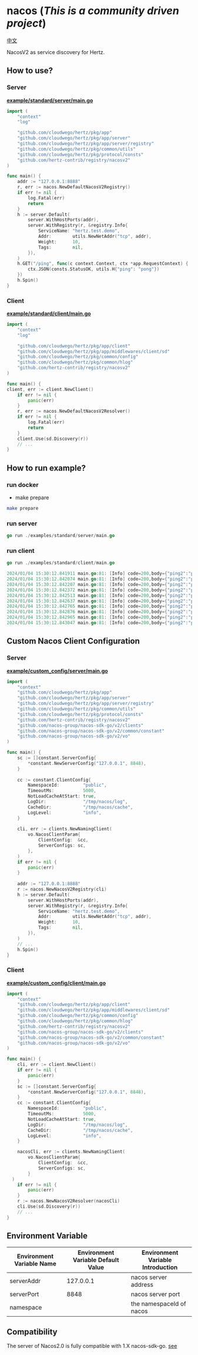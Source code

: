 # nacos (*This is a community driven project*)

[中文](../nacos/README_CN.md)

NacosV2 as service discovery for Hertz.

## How to use?

### Server

**[example/standard/server/main.go](../nacos/examples/standard/server/main.go)**

```go
import (
	"context"
	"log"

	"github.com/cloudwego/hertz/pkg/app"
	"github.com/cloudwego/hertz/pkg/app/server"
	"github.com/cloudwego/hertz/pkg/app/server/registry"
	"github.com/cloudwego/hertz/pkg/common/utils"
	"github.com/cloudwego/hertz/pkg/protocol/consts"
	"github.com/hertz-contrib/registry/nacosv2"
)

func main() {
	addr := "127.0.0.1:8888"
	r, err := nacos.NewDefaultNacosV2Registry()
	if err != nil {
		log.Fatal(err)
		return
	}
	h := server.Default(
		server.WithHostPorts(addr),
		server.WithRegistry(r, &registry.Info{
			ServiceName: "hertz.test.demo",
			Addr:        utils.NewNetAddr("tcp", addr),
			Weight:      10,
			Tags:        nil,
		}),
	)
	h.GET("/ping", func(c context.Context, ctx *app.RequestContext) {
		ctx.JSON(consts.StatusOK, utils.H{"ping": "pong"})
	})
	h.Spin()
}
```

### Client

**[example/standard/client/main.go](../nacos/examples/standard/client/main.go)**

```go
import (
	"context"
	"log"

	"github.com/cloudwego/hertz/pkg/app/client"
	"github.com/cloudwego/hertz/pkg/app/middlewares/client/sd"
	"github.com/cloudwego/hertz/pkg/common/config"
	"github.com/cloudwego/hertz/pkg/common/hlog"
	"github.com/hertz-contrib/registry/nacosv2"
)

func main() {
client, err := client.NewClient()
	if err != nil {
		panic(err)
	}
	r, err := nacos.NewDefaultNacosV2Resolver()
	if err != nil {
		log.Fatal(err)
		return
	}
	client.Use(sd.Discovery(r))
	// ...
}

```

## How to run example?

### run docker

- make prepare

```bash
make prepare
```

### run server

```go
go run ./examples/standard/server/main.go
```

### run client

```go
go run ./examples/standard/client/main.go
```

```go
2024/01/04 15:30:12.841911 main.go:81: [Info] code=200,body={"ping2":"pong2"}
2024/01/04 15:30:12.842074 main.go:81: [Info] code=200,body={"ping2":"pong2"}
2024/01/04 15:30:12.842207 main.go:81: [Info] code=200,body={"ping2":"pong2"}
2024/01/04 15:30:12.842372 main.go:81: [Info] code=200,body={"ping2":"pong2"}
2024/01/04 15:30:12.842513 main.go:81: [Info] code=200,body={"ping2":"pong2"}
2024/01/04 15:30:12.842637 main.go:81: [Info] code=200,body={"ping2":"pong2"}
2024/01/04 15:30:12.842765 main.go:81: [Info] code=200,body={"ping2":"pong2"}
2024/01/04 15:30:12.842876 main.go:81: [Info] code=200,body={"ping2":"pong2"}
2024/01/04 15:30:12.842965 main.go:81: [Info] code=200,body={"ping2":"pong2"}
2024/01/04 15:30:12.843047 main.go:81: [Info] code=200,body={"ping2":"pong2"}
```

## Custom Nacos Client Configuration

### Server

**[example/custom_config/server/main.go](../nacos/examples/custom_config/server/main.go)**

```go
import (
	"context"
	"github.com/cloudwego/hertz/pkg/app"
	"github.com/cloudwego/hertz/pkg/app/server"
	"github.com/cloudwego/hertz/pkg/app/server/registry"
	"github.com/cloudwego/hertz/pkg/common/utils"
	"github.com/cloudwego/hertz/pkg/protocol/consts"
	"github.com/hertz-contrib/registry/nacosv2"
	"github.com/nacos-group/nacos-sdk-go/v2/clients"
	"github.com/nacos-group/nacos-sdk-go/v2/common/constant"
	"github.com/nacos-group/nacos-sdk-go/v2/vo"
)

func main() {
	sc := []constant.ServerConfig{
		*constant.NewServerConfig("127.0.0.1", 8848),
	}
	
	cc := constant.ClientConfig{
		NamespaceId:         "public",
		TimeoutMs:           5000,
		NotLoadCacheAtStart: true,
		LogDir:              "/tmp/nacos/log",
		CacheDir:            "/tmp/nacos/cache",
		LogLevel:            "info",
	}
	
	cli, err := clients.NewNamingClient(
		vo.NacosClientParam{
			ClientConfig:  &cc,
			ServerConfigs: sc,
		},
	)
	if err != nil {
		panic(err)
	}
	
	addr := "127.0.0.1:8888"
	r := nacos.NewNacosV2Registry(cli)
	h := server.Default(
		server.WithHostPorts(addr),
		server.WithRegistry(r, &registry.Info{
			ServiceName: "hertz.test.demo",
			Addr:        utils.NewNetAddr("tcp", addr),
			Weight:      10,
			Tags:        nil,
		}),
	)
	// ...
	h.Spin()
}

```

### Client

**[example/custom_config/client/main.go](../nacos/examples/custom_config/client/main.go)**

```go
import (
	"context"
	"github.com/cloudwego/hertz/pkg/app/client"
	"github.com/cloudwego/hertz/pkg/app/middlewares/client/sd"
	"github.com/cloudwego/hertz/pkg/common/config"
	"github.com/cloudwego/hertz/pkg/common/hlog"
	"github.com/hertz-contrib/registry/nacosv2"
	"github.com/nacos-group/nacos-sdk-go/v2/clients"
	"github.com/nacos-group/nacos-sdk-go/v2/common/constant"
	"github.com/nacos-group/nacos-sdk-go/v2/vo"
)

func main() {
	cli, err := client.NewClient()
	if err != nil {
		panic(err)
	}
	sc := []constant.ServerConfig{
		*constant.NewServerConfig("127.0.0.1", 8848),
	}
	cc := constant.ClientConfig{
		NamespaceId:         "public",
		TimeoutMs:           5000,
		NotLoadCacheAtStart: true,
		LogDir:              "/tmp/nacos/log",
		CacheDir:            "/tmp/nacos/cache",
		LogLevel:            "info",
	}

	nacosCli, err := clients.NewNamingClient(
		vo.NacosClientParam{
			ClientConfig:  &cc,
			ServerConfigs: sc,
		}
  )
	if err != nil {
		panic(err)
	}
	r := nacos.NewNacosV2Resolver(nacosCli)
	cli.Use(sd.Discovery(r))
	// ...
}

```

## Environment Variable

| Environment Variable Name | Environment Variable Default Value | Environment Variable Introduction |
|---------------------------| ---------------------------------- | --------------------------------- |
| serverAddr                | 127.0.0.1                          | nacos server address              |
| serverPort                | 8848                               | nacos server port                 |
| namespace                 |                                    | the namespaceId of nacos          |

## Compatibility

The server of Nacos2.0 is fully compatible with 1.X
nacos-sdk-go. [see](https://nacos.io/en-us/docs/2.0.0-compatibility.html)
